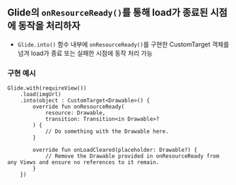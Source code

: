 ## Glide의 `onResourceReady()`를 통해 load가 종료된 시점에 동작을 처리하자
- `Glide.into()` 함수 내부에 `onResourceReady()`를 구현한 CustomTarget 객체를 넘겨 load가 종료 또는 실패한 시점에 동작 처리 가능
### 구현 예시
```
Glide.with(requireView())
    .load(imgUrl)
    .into(object : CustomTarget<Drawable>() {
        override fun onResourceReady(
            resource: Drawable,
            transition: Transition<in Drawable>?
        ) {
            // Do something with the Drawable here.
        }

        override fun onLoadCleared(placeholder: Drawable?) {
            // Remove the Drawable provided in onResourceReady from any Views and ensure no references to it remain.
        }
    })
```
